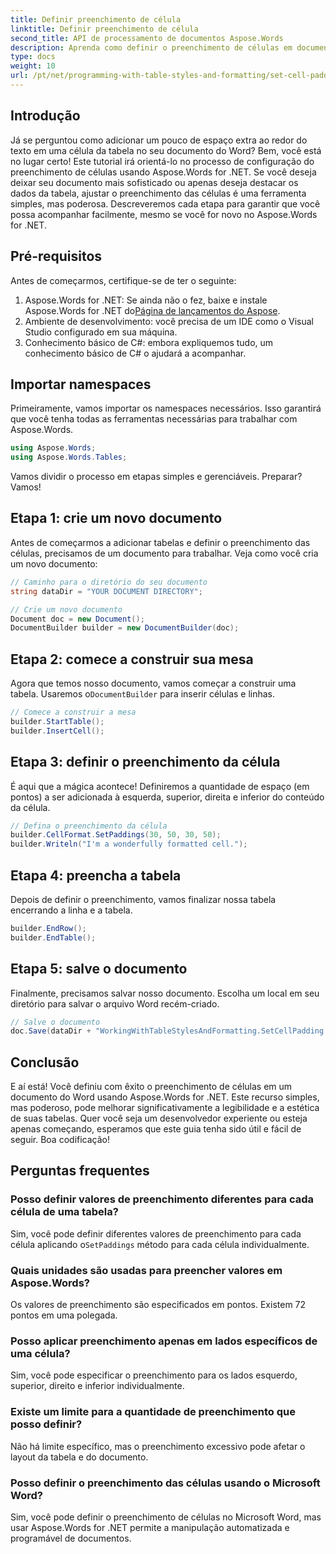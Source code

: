 ```yaml
---
title: Definir preenchimento de célula
linktitle: Definir preenchimento de célula
second_title: API de processamento de documentos Aspose.Words
description: Aprenda como definir o preenchimento de células em documentos do Word usando Aspose.Words for .NET com nosso guia passo a passo. Melhore facilmente a formatação da tabela do seu documento.
type: docs
weight: 10
url: /pt/net/programming-with-table-styles-and-formatting/set-cell-padding/
---
```

## Introdução

Já se perguntou como adicionar um pouco de espaço extra ao redor do texto em uma célula da tabela no seu documento do Word? Bem, você está no lugar certo! Este tutorial irá orientá-lo no processo de configuração do preenchimento de células usando Aspose.Words for .NET. Se você deseja deixar seu documento mais sofisticado ou apenas deseja destacar os dados da tabela, ajustar o preenchimento das células é uma ferramenta simples, mas poderosa. Descreveremos cada etapa para garantir que você possa acompanhar facilmente, mesmo se você for novo no Aspose.Words for .NET.

## Pré-requisitos

Antes de começarmos, certifique-se de ter o seguinte:

1. Aspose.Words for .NET: Se ainda não o fez, baixe e instale Aspose.Words for .NET do[Página de lançamentos do Aspose](https://releases.aspose.com/words/net/).
2. Ambiente de desenvolvimento: você precisa de um IDE como o Visual Studio configurado em sua máquina.
3. Conhecimento básico de C#: embora expliquemos tudo, um conhecimento básico de C# o ajudará a acompanhar.

## Importar namespaces

Primeiramente, vamos importar os namespaces necessários. Isso garantirá que você tenha todas as ferramentas necessárias para trabalhar com Aspose.Words.

```csharp
using Aspose.Words;
using Aspose.Words.Tables;
```

Vamos dividir o processo em etapas simples e gerenciáveis. Preparar? Vamos!

## Etapa 1: crie um novo documento

Antes de começarmos a adicionar tabelas e definir o preenchimento das células, precisamos de um documento para trabalhar. Veja como você cria um novo documento:

```csharp
// Caminho para o diretório do seu documento
string dataDir = "YOUR DOCUMENT DIRECTORY";

// Crie um novo documento
Document doc = new Document();
DocumentBuilder builder = new DocumentBuilder(doc);
```

## Etapa 2: comece a construir sua mesa

 Agora que temos nosso documento, vamos começar a construir uma tabela. Usaremos o`DocumentBuilder` para inserir células e linhas.

```csharp
// Comece a construir a mesa
builder.StartTable();
builder.InsertCell();
```

## Etapa 3: definir o preenchimento da célula

É aqui que a mágica acontece! Definiremos a quantidade de espaço (em pontos) a ser adicionada à esquerda, superior, direita e inferior do conteúdo da célula.

```csharp
// Defina o preenchimento da célula
builder.CellFormat.SetPaddings(30, 50, 30, 50);
builder.Writeln("I'm a wonderfully formatted cell.");
```

## Etapa 4: preencha a tabela

Depois de definir o preenchimento, vamos finalizar nossa tabela encerrando a linha e a tabela.

```csharp
builder.EndRow();
builder.EndTable();
```

## Etapa 5: salve o documento

Finalmente, precisamos salvar nosso documento. Escolha um local em seu diretório para salvar o arquivo Word recém-criado.

```csharp
// Salve o documento
doc.Save(dataDir + "WorkingWithTableStylesAndFormatting.SetCellPadding.docx");
```

## Conclusão

E aí está! Você definiu com êxito o preenchimento de células em um documento do Word usando Aspose.Words for .NET. Este recurso simples, mas poderoso, pode melhorar significativamente a legibilidade e a estética de suas tabelas. Quer você seja um desenvolvedor experiente ou esteja apenas começando, esperamos que este guia tenha sido útil e fácil de seguir. Boa codificação!

## Perguntas frequentes

### Posso definir valores de preenchimento diferentes para cada célula de uma tabela?
 Sim, você pode definir diferentes valores de preenchimento para cada célula aplicando o`SetPaddings` método para cada célula individualmente.

### Quais unidades são usadas para preencher valores em Aspose.Words?
Os valores de preenchimento são especificados em pontos. Existem 72 pontos em uma polegada.

### Posso aplicar preenchimento apenas em lados específicos de uma célula?
Sim, você pode especificar o preenchimento para os lados esquerdo, superior, direito e inferior individualmente.

### Existe um limite para a quantidade de preenchimento que posso definir?
Não há limite específico, mas o preenchimento excessivo pode afetar o layout da tabela e do documento.

### Posso definir o preenchimento das células usando o Microsoft Word?
Sim, você pode definir o preenchimento de células no Microsoft Word, mas usar Aspose.Words for .NET permite a manipulação automatizada e programável de documentos.